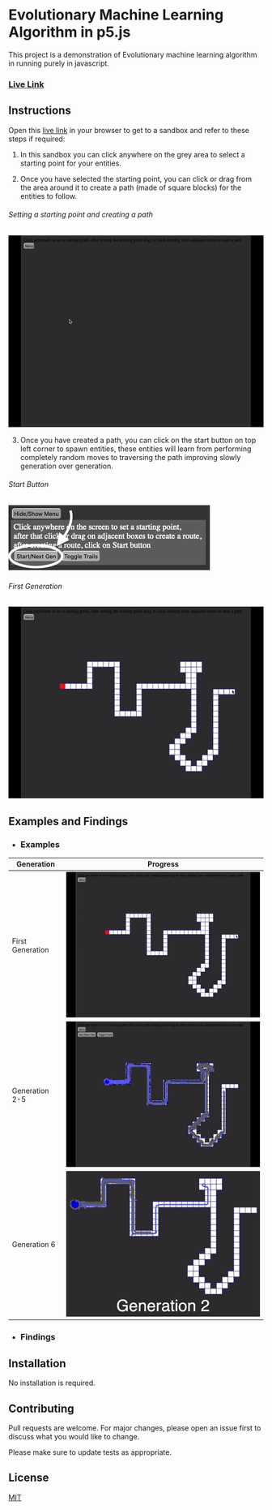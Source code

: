 # Evolutionary Machine Learning Algorithm in p5.js

This project is a demonstration of Evolutionary machine learning algorithm in running purely in javascript.

### [Live Link](https://harjotsingh8.github.io/machine-learning-p5/)

## Instructions

Open this [live link](https://harjotsingh8.github.io/machine-learning-p5/) in your browser to get to a sandbox and refer to these steps if required:

1. In this sandbox you can click anywhere on the grey area to select a starting point for your entities.

2. Once you have selected the starting point, you can click or drag from the area around it to create a path (made of square blocks) for the entities to follow.

###### Setting a starting point and creating a path

![Starting](/Media/Demo.gif)

3. Once you have created a path, you can click on the start button on top left corner to spawn entities, these entities will learn from performing completely random moves to traversing the path improving slowly generation over generation.

###### Start Button

![Start Button](/Media/StartButton.png)

###### First Generation

![First Generation](/Media/Demo1_FirstGen.gif)

## Examples and Findings

- ### Examples

| Generation       | Progress                                        |
| ---------------- | ----------------------------------------------- |
| First Generation | ![First Gen](/Media/Demo1_FirstGen.gif)         |
| Generation 2-5   | ![First Gen](/Media/Demo1_6thGen.gif)           |
| Generation 6     | ![First Gen](/Media/Demo1_IntermediateGens.gif) |

- ### Findings

## Installation

No installation is required.

## Contributing

Pull requests are welcome. For major changes, please open an issue first to discuss what you would like to change.

Please make sure to update tests as appropriate.

## License

[MIT](https://choosealicense.com/licenses/mit/)
